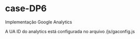 # case-DP6
Implementação Google Analytics

A UA ID do analytics está configurada no arquivo /js/gaconfig.js
